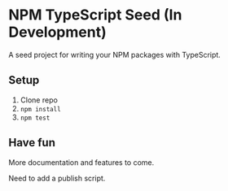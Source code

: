 # NPM TypeScript Seed (In Development)

A seed project for writing your NPM packages with TypeScript.

## Setup

1. Clone repo
2. `npm install`
3. `npm test`

## Have fun

More documentation and features to come.

Need to add a publish script.